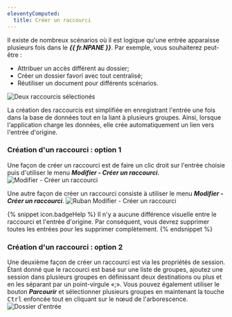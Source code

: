 ```yaml
---
eleventyComputed:
  title: Créer un raccourci
---
```

Il existe de nombreux scénarios où il est logique qu'une entrée apparaisse plusieurs fois dans le ***{{ fr.NPANE }}***. Par exemple, vous souhaiterez peut-être :

* Attribuer un accès différent au dossier;
* Créer un dossier favori avec tout centralisé;
* Réutiliser un document pour différents scénarios.

![Deux raccourcis sélectionés](https://cdnweb.devolutions.net/docs/fr/rdm/mac/clip04051.png)

La création des raccourcis est simplifiée en enregistrant l'entrée une fois dans la base de données tout en la liant à plusieurs groupes. Ainsi, lorsque l'application charge les données, elle crée automatiquement un lien vers l'entrée d'origine.

### Création d'un raccourci : option 1

Une façon de créer un raccourci est de faire un clic droit sur l'entrée choisie puis d'utiliser le menu ***Modifier - Créer un raccourci***.
![Modifier - Créer un raccourci](https://cdnweb.devolutions.net/docs/fr/rdm/mac/clip4051.png)

Une autre façon de créer un raccourci consiste à utiliser le menu ***Modifier - Créer un raccourci***.
![Ruban Modifier - Créer un raccourci](https://cdnweb.devolutions.net/docs/fr/rdm/mac/clip4053.png)

{% snippet icon.badgeHelp %}
Il n'y a aucune différence visuelle entre le raccourci et l'entrée d'origine. Par conséquent, vous devrez supprimer toutes les entrées pour les supprimer complètement.
{% endsnippet %}

### Création d'un raccourci : option 2

Une deuxième façon de créer un raccourci est via les propriétés de session. Étant donné que le raccourci est basé sur une liste de groupes, ajoutez une session dans plusieurs groupes en définissant deux destinations ou plus et en les séparant par un point-virgule «;». Vous pouvez également utiliser le bouton ***Parcourir*** et sélectionner plusieurs groupes en maintenant la touche <kbd>Ctrl</kbd> enfoncée tout en cliquant sur le nœud de l'arborescence.
![Dossier d'entrée](https://cdnweb.devolutions.net/docs/fr/rdm/mac/clip5053.png)
